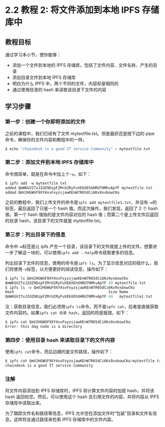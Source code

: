 # 2.2 教程 2: 将文件添加到本地 IPFS 存储库中

## 教程目标

通过学习本小节，使你能够：

*   添加一个文件到本地的 IPFS 存储库，包括了文件内容、文件名称、产生的目录
*   添加目录文件到本地 IPFS 存储库
*   明白为什么 IPFS 中，两个不同的文件，内容却是相同的
*   通过使用目录的 hash 来读取该目录下文件的内容

## 学习步骤

### 第一步：创建一个你即将添加的文件

之前的课程中，我们已经有了文件 mytextfile.txt。但是最好还是按下边的 pipe 命令，确保你的文件内容和教程中的一样。

```go
$ echo "chaindesk is a good IT service Community" > mytextfile.txt
```

### 第二步：添加文件到本地 IPFS 存储库中

命令很简单，就是在命令中加上个`-w`，如下：

```go
$ ipfs add -w mytextfile.txt 
added QmWKGV27xJZdZ9DzpFZMrU2RyFuVE6XEhUHRU7HMhvApYF mytextfile.txt
added QmV2HGWGF9XY4svFxyzsjawKEnW7R65dCi6Kx9vxbowCKo 
```

之前的教程中，我们上传文件的命令是`ipfs add mytextfile1.txt`，并没有`-w`的标签，最后返回了只是一个 hash 值。而这次操作，我们发现，返回了 2 个 hash 值。第一个 hash 值指的是文件内容对应的 hash 值；而第二个是上传文件后返回的目录 hash，该目录下的文件就是 mytextfile.txt。

### 第三步：列出目录下的信息

命令中`-w`标签是让 ipfs 产生一个目录，该目录下的文件就是上传的文件。想要进一步了解这一块的，可以使用`ipfs add --help`命令获取更多的信息。

列出目录下文件的信息，使用的命令是`ipfs ls`。为了显示信息对应的指什么，我们将使用`-v`标签，以方便更好的阅读信息，操作如下：

```go
$ ipfs ls QmV2HGWGF9XY4svFxyzsjawKEnW7R65dCi6Kx9vxbowCKo
QmWKGV27xJZdZ9DzpFZMrU2RyFuVE6XEhUHRU7HMhvApYF 49 mytextfile.txt
$ ipfs ls -v QmV2HGWGF9XY4svFxyzsjawKEnW7R65dCi6Kx9vxbowCKo
Hash                                           Size Name
QmWKGV27xJZdZ9DzpFZMrU2RyFuVE6XEhUHRU7HMhvApYF 49   mytextfile1.txt
```

注：获取目录信息，我们必须用`ipfs ls`命令，而不是`ipfs cat`，后者是直接获取文件内容的。如果`ipfs cat 目录 hash`，返回的将是报错，如下：

```go
$ ipfs cat QmV2HGWGF9XY4svFxyzsjawKEnW7R65dCi6Kx9vxbowCKo
Error: this dag node is a directory
```

### 第四步：使用目录 hash 来读取目录下的文件内容

使用`ipfs cat`命令，而后边跟的是文件路径，操作如下：

```go
$ ipfs cat QmV2HGWGF9XY4svFxyzsjawKEnW7R65dCi6Kx9vxbowCKo/mytextfile.txt
chaindesk is a good IT service Community
```

### 注解

将文件内容添加到 IPFS 存储库时，IPFS 将计算文件内容的加密 hash，并将该 hash 返回给您。然后，可以使用这个 hash 去引用文件的内容，并将内容从 IPFS 存储库中读取出来。

为了跟踪文件名和路径等信息，IPFS 允许您在添加文件时“包装”目录和文件名信息。这样将会通过路径来检索 IPFS 存储库中的文件内容。